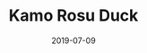 ---
layout: recipe-article
title: Kamo Rosu Duck
tag: Main
tag-url: /recipes/tags/main
image: /pictures/recipes/kamo-rosu-duck-1.jpg
enticer: 
thumbnail: /pictures/recipes/kamo-rosu-duck-2.jpg
recipe-url: /recipes/kamo-rosu-duck
date: 2019-07-09
---